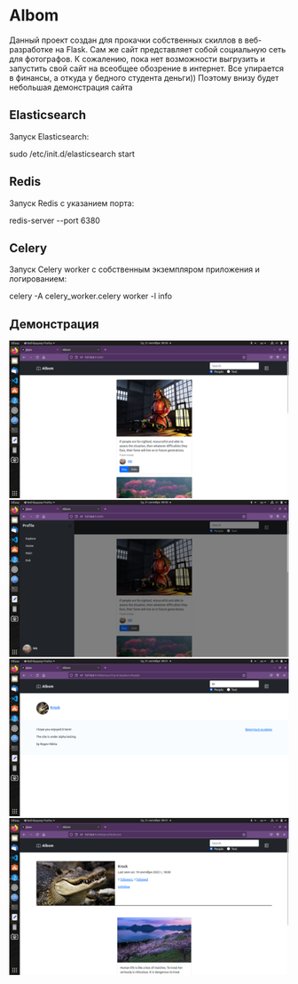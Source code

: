 # Albom
Данный проект создан для прокачки собственных скиллов в веб-разработке на Flask.
Сам же сайт представляет собой социальную сеть для фотографов.
К сожалению, пока нет возможности выгрузить и запустить свой сайт на всеобщее обозрение в интернет.
Все упирается в финансы, а откуда у бедного студента деньги))
Поэтому внизу будет небольшая демонстрация сайта

## Elasticsearch
Запуск Elasticsearch:

sudo /etc/init.d/elasticsearch start

## Redis
Запуск Redis с указанием порта:

redis-server --port 6380

## Celery
Запуск Celery worker с собственным экземпляром приложения и логированием:

celery -A celery_worker.celery worker -l info

## Демонстрация
![Image alt](https://github.com/Nik148/Albom/raw/master/doc/1.png)
![Image alt](https://github.com/Nik148/Albom/raw/master/doc/2.png)
![Image alt](https://github.com/Nik148/Albom/raw/master/doc/3.png)
![Image alt](https://github.com/Nik148/Albom/raw/master/doc/4.png)
